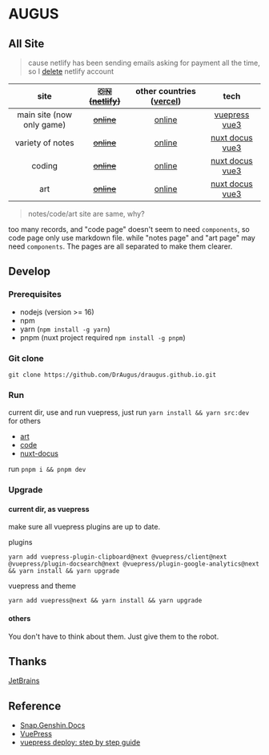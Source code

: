 # AUGUS

## All Site


> cause netlify has been sending emails asking for payment all the time, so I [delete](https://app.netlify.com/user/settings#danger-zone) netlify account

| site | ~~🇨🇳 ([netlify][netlify])~~ | other countries ([vercel][vercel]) | tech|
| :--: |:--: |:--: | :--:|
| main site (now only game)|  ~~[online][site0]~~ | [online][site0] | [vuepress][vuepress] [vue3][vue]|
| variety of notes | ~~[online][site1-1]~~ | [online][site1-2] | [nuxt docus][docus] [vue3][vue] |
| coding | ~~[online][site2-1]~~ | [online][site2-2] | [nuxt docus][docus] [vue3][vue] |
| art | ~~[online][site3-1]~~ | [online][site3-2] | [nuxt docus][docus] [vue3][vue] |

> notes/code/art site are same, why?

too many records, and "code page" doesn't seem to need `components`, so code page only use markdown file. while "notes page" and "art page" may need `components`. The pages are all separated to make them clearer.

## Develop

### Prerequisites

- nodejs (version >= 16)
- npm
- yarn (`npm install -g yarn`)
- pnpm (nuxt project required `npm install -g pnpm`)

### Git clone

```git
git clone https://github.com/DrAugus/draugus.github.io.git
```

### Run

current dir, use and run vuepress, just run `yarn install && yarn src:dev`  
for others

- [art](./art/)
- [code](./code/)
- [nuxt-docus](./nuxt-docus/)

run `pnpm i && pnpm dev`

### Upgrade

#### current dir, as vuepress

make sure all vuepress plugins are up to date.

plugins

```shell
yarn add vuepress-plugin-clipboard@next @vuepress/client@next @vuepress/plugin-docsearch@next @vuepress/plugin-google-analytics@next && yarn install && yarn upgrade
```

vuepress and theme

```shell
yarn add vuepress@next && yarn install && yarn upgrade
```

#### others

You don't have to think about them. Just give them to the robot.

## Thanks

[JetBrains](https://www.jetbrains.com/zh-cn/community/opensource/#support)

## Reference

- [Snap.Genshin.Docs](https://github.com/DGP-Studio/Snap.Genshin.Docs)
- [VuePress](https://vuepress.vuejs.org/guide/deploy.html#github-pages)
- [vuepress deploy: step by step guide](https://github.com/marketplace/actions/vuepress-deploy#step-by-step-guide)

[site0]: https://draugus.github.io/
[site1-1]: https://augus-docus.netlify.app/
[site1-2]: https://augus-docus.vercel.app/
[site2-1]: https://augus-code.netlify.app/
[site2-2]: https://augus-code.vercel.app/
[site3-1]: https://augus-art.netlify.app/
[site3-2]: https://augus-art.vercel.app/
[netlify]: https://netlify.com/
[vercel]: https://vercel.com/
[docus]: https://docus.dev
[vue]: https://vuejs.org
[vuepress]: https://v2.vuepress.vuejs.org
